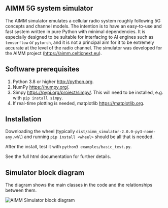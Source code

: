 AIMM 5G system simulator
------------------------

The AIMM simulator emulates a cellular radio system roughly following 5G concepts and channel models.  The intention is to have an easy-to-use and fast system written in pure Python with minimal dependencies. It is especially designed to be suitable for interfacing to AI engines such as ``tensorflow`` or ``pytorch``, and it is not a principal aim for it to be extremely accurate at the level of the radio channel.  The simulator was developed for the AIMM project (<https://aimm.celticnext.eu>).

Software prerequisites
----------------------

1. Python 3.8 or higher <http://python.org>.
2. NumPy <https://numpy.org/>. 
3. Simpy <https://pypi.org/project/simpy/>.  This will need to be installed, e.g. with ``pip install simpy``.
4. If real-time plotting is needed, matplotlib <https://matplotlib.org>.

Installation
------------

Downloading the wheel (typically ``dist/aimm_simulator-2.0.0-py3-none-any.whl``) and running ``pip install <wheel>`` should be all that is needed.

After the install, test it with ``python3 examples/basic_test.py``.

See the full html documentation for further details.

Simulator block diagram
-----------------------

The diagram shows the main classes in the code and the relationships between them. 

![AIMM Simulator block diagram](https://github.com/keithbriggs/AIMM-simulator/blob/main/doc/sphinx_source/AIMM_Simulator_block_diagram.png)

